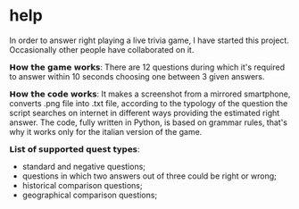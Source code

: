 # help

In order to answer right playing a live trivia game, I have started this project. Occasionally other people have collaborated on it. 

𝗛𝗼𝘄 𝘁𝗵𝗲 𝗴𝗮𝗺𝗲 𝘄𝗼𝗿𝗸𝘀:
There are 12 questions during which it's required to answer within 10 seconds choosing one between 3 given answers.

𝗛𝗼𝘄 𝘁𝗵𝗲 𝗰𝗼𝗱𝗲 𝘄𝗼𝗿𝗸𝘀:
It makes a screenshot from a mirrored smartphone, converts .png file into .txt file, according to the typology of the question the script searches on internet in different ways providing the estimated right answer.
The code, fully written in Python, is based on grammar rules, that's why it works only for the italian version of the game.

𝗟𝗶𝘀𝘁 𝗼𝗳 𝘀𝘂𝗽𝗽𝗼𝗿𝘁𝗲𝗱 𝗾𝘂𝗲𝘀𝘁 𝘁𝘆𝗽𝗲𝘀:
- standard and negative questions;
- questions in which two answers out of three could be right or wrong;
- historical comparison questions;
- geographical comparison questions;
